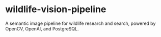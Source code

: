 # wildlife-vision-pipeline
A semantic image pipeline for wildlife research and search, powered by OpenCV, OpenAI, and PostgreSQL.
